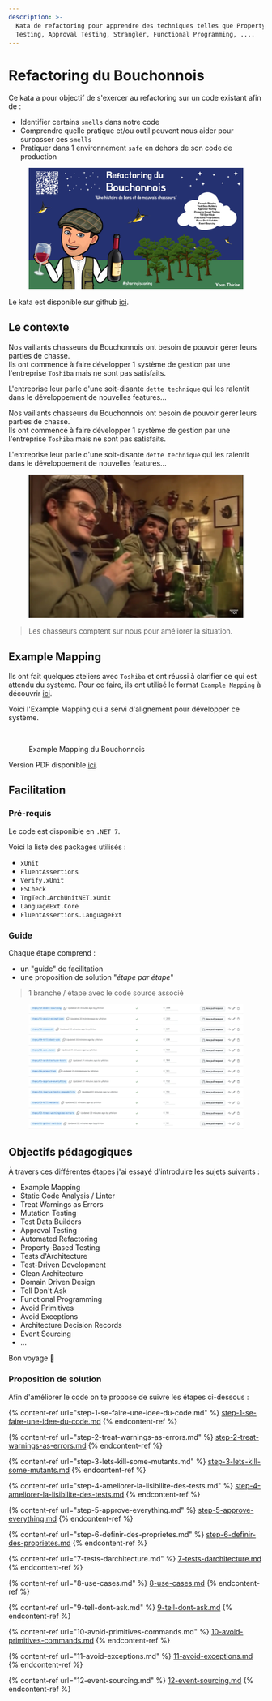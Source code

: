 ```yaml
---
description: >-
  Kata de refactoring pour apprendre des techniques telles que Property-Based
  Testing, Approval Testing, Strangler, Functional Programming, ....
---
```


# Refactoring du Bouchonnois

Ce kata a pour objectif de s'exercer au refactoring sur un code existant afin de :

* Identifier certains `smells` dans notre code
* Comprendre quelle pratique et/ou outil peuvent nous aider pour surpasser ces `smells`
* Pratiquer dans 1 environnement `safe` en dehors de son code de production

<figure><img src="../../../.gitbook/assets/image (715).png" alt=""><figcaption></figcaption></figure>

Le kata est disponible sur github [ici](https://github.com/ythirion/refactoring-du-bouchonnois/).

## Le contexte

Nos vaillants chasseurs du Bouchonnois ont besoin de pouvoir gérer leurs parties de chasse.\
Ils ont commencé à faire développer 1 système de gestion par une l'entreprise `Toshiba` mais ne sont pas satisfaits.

L'entreprise leur parle d'une soit-disante `dette technique` qui les ralentit dans le développement de nouvelles features...

Nos vaillants chasseurs du Bouchonnois ont besoin de pouvoir gérer leurs parties de chasse.\
Ils ont commencé à faire développer 1 système de gestion par une l'entreprise `Toshiba` mais ne sont pas satisfaits.

L'entreprise leur parle d'une soit-disante `dette technique` qui les ralentit dans le développement de nouvelles features...

<figure><img src="../../../.gitbook/assets/image (716).png" alt=""><figcaption></figcaption></figure>

> Les chasseurs comptent sur nous pour améliorer la situation.

## Example Mapping

Ils ont fait quelques ateliers avec `Toshiba` et ont réussi à clarifier ce qui est attendu du système. Pour ce faire, ils ont utilisé le format `Example Mapping` à découvrir [ici](https://xtrem-tdd.netlify.app/Flavours/example-mapping).

Voici l'Example Mapping qui a servi d'alignement pour développer ce système.

<figure><img src="../../../.gitbook/assets/image (717).png" alt=""><figcaption><p>Example Mapping du Bouchonnois</p></figcaption></figure>

Version PDF disponible [ici](https://github.com/ythirion/refactoring-du-bouchonnois/blob/main/example-mapping/example-mapping.pdf).

## Facilitation

### Pré-requis

Le code est disponible en `.NET 7`.

Voici la liste des packages utilisés :

* `xUnit`
* `FluentAssertions`
* `Verify.xUnit`
* `FSCheck`
* `TngTech.ArchUnitNET.xUnit`
* `LanguageExt.Core`
* `FluentAssertions.LanguageExt`

### Guide

Chaque étape comprend :

* un "guide" de facilitation
* une proposition de solution "_étape par étape_"

> 1 branche / étape avec le code source associé

<figure><img src="../../../.gitbook/assets/image (718).png" alt=""><figcaption></figcaption></figure>

## Objectifs pédagogiques

À travers ces différentes étapes j'ai essayé d'introduire les sujets suivants :

* Example Mapping
* Static Code Analysis / Linter
* Treat Warnings as Errors
* Mutation Testing
* Test Data Builders
* Approval Testing
* Automated Refactoring
* Property-Based Testing
* Tests d'Architecture
* Test-Driven Development
* Clean Architecture
* Domain Driven Design
* Tell Don't Ask
* Functional Programming
* Avoid Primitives
* Avoid Exceptions
* Architecture Decision Records
* Event Sourcing
* ...

Bon voyage 🤩

### Proposition de solution

Afin d'améliorer le code on te propose de suivre les étapes ci-dessous :&#x20;

{% content-ref url="step-1-se-faire-une-idee-du-code.md" %}
[step-1-se-faire-une-idee-du-code.md](step-1-se-faire-une-idee-du-code.md)
{% endcontent-ref %}

{% content-ref url="step-2-treat-warnings-as-errors.md" %}
[step-2-treat-warnings-as-errors.md](step-2-treat-warnings-as-errors.md)
{% endcontent-ref %}

{% content-ref url="step-3-lets-kill-some-mutants.md" %}
[step-3-lets-kill-some-mutants.md](step-3-lets-kill-some-mutants.md)
{% endcontent-ref %}

{% content-ref url="step-4-ameliorer-la-lisibilite-des-tests.md" %}
[step-4-ameliorer-la-lisibilite-des-tests.md](step-4-ameliorer-la-lisibilite-des-tests.md)
{% endcontent-ref %}

{% content-ref url="step-5-approve-everything.md" %}
[step-5-approve-everything.md](step-5-approve-everything.md)
{% endcontent-ref %}

{% content-ref url="step-6-definir-des-proprietes.md" %}
[step-6-definir-des-proprietes.md](step-6-definir-des-proprietes.md)
{% endcontent-ref %}

{% content-ref url="7-tests-darchitecture.md" %}
[7-tests-darchitecture.md](7-tests-darchitecture.md)
{% endcontent-ref %}

{% content-ref url="8-use-cases.md" %}
[8-use-cases.md](8-use-cases.md)
{% endcontent-ref %}

{% content-ref url="9-tell-dont-ask.md" %}
[9-tell-dont-ask.md](9-tell-dont-ask.md)
{% endcontent-ref %}

{% content-ref url="10-avoid-primitives-commands.md" %}
[10-avoid-primitives-commands.md](10-avoid-primitives-commands.md)
{% endcontent-ref %}

{% content-ref url="11-avoid-exceptions.md" %}
[11-avoid-exceptions.md](11-avoid-exceptions.md)
{% endcontent-ref %}

{% content-ref url="12-event-sourcing.md" %}
[12-event-sourcing.md](12-event-sourcing.md)
{% endcontent-ref %}
